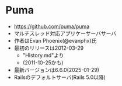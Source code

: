 # Puma

* https://github.com/puma/puma
* マルチスレッド対応アプリケーサーバサーバ
* 作者はEvan Phoenix(@evanphx)氏
* 最初のリリースは2012-03-29
  * "History.md"より
  * (2011-10-25かも)
* 最新バージョンは6.6.0(2025-01-29)
* Railsのデフォルトサーバ(Rails 5.0以降)
